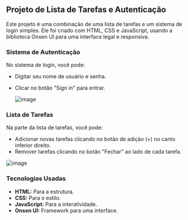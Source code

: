 ## Projeto de Lista de Tarefas e Autenticação

Este projeto é uma combinação de uma lista de tarefas e um sistema de login simples. Ele foi criado com HTML, CSS e JavaScript, usando a biblioteca Onsen UI para uma interface legal e responsiva.

### Sistema de Autenticação

No sistema de login, você pode:

- Digitar seu nome de usuário e senha.
- Clicar no botão "Sign in" para entrar.

  ![image](https://github.com/HugoDevSouza/onsen_Ui/assets/91148255/da814235-eab2-4d55-b1c2-0078700a1d1d)




### Lista de Tarefas

Na parte da lista de tarefas, você pode:

- Adicionar novas tarefas clicando no botão de adição (+) no canto inferior direito.
- Remover tarefas clicando no botão "Fechar" ao lado de cada tarefa.

  
![image](https://github.com/HugoDevSouza/onsen_Ui/assets/91148255/3eba1c42-9202-4786-8d2d-c798f10a3638)




### Tecnologias Usadas

- **HTML:** Para a estrutura.
- **CSS:** Para o estilo.
- **JavaScript:** Para a interatividade.
- **Onsen UI:** Framework para uma interface.


